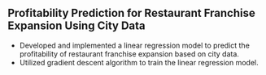 ## Profitability Prediction for Restaurant Franchise Expansion Using City Data
* Developed and implemented a linear regression model to predict the profitability of restaurant franchise expansion based on city data.
* Utilized gradient descent algorithm to train the linear regression model.
